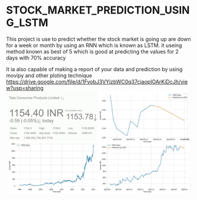 # STOCK_MARKET_PREDICTION_USING_LSTM
This project is use to predict whether the stock market is going up are down for a week or month by using an RNN which is known as LSTM. it useing method known as best of 5 which is good at predicting the values for 2 days with 70% accuracy

It ia also capable of making a report of your data and prediction by using movipy and other ploting technique 
https://drive.google.com/file/d/1FvobJ3VYizbWC0q37cjaopIOArKiDcJh/view?usp=sharing
![alt text](https://github.com/D-mafioso-quasar/STOCK_MARKET_PREDICTION_USING_LSTM/blob/main/43.png?raw=true)
